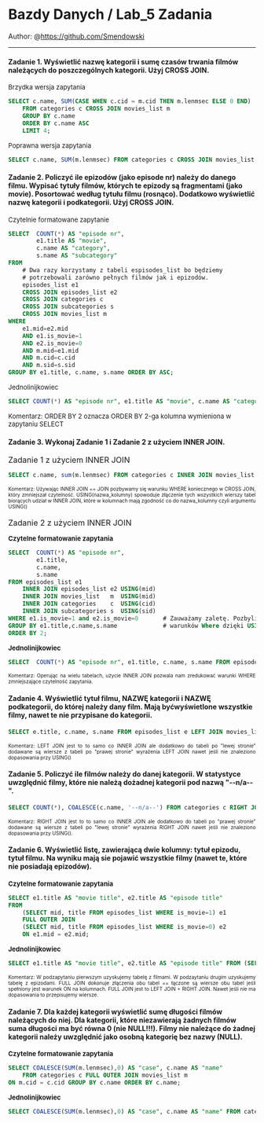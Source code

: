 # Bazdy Danych / Lab_5 Zadania

Author: @https://github.com/Smendowski

---

#### **Zadanie 1.** Wyświetlić nazwę kategorii i sumę czasów trwania filmów należących do poszczególnych kategorii. Użyj CROSS JOIN.
<font size="2">Brzydka wersja zapytania</font>
```sql
SELECT c.name, SUM(CASE WHEN c.cid = m.cid THEN m.lenmsec ELSE 0 END)
    FROM categories c CROSS JOIN movies_list m
    GROUP BY c.name
    ORDER BY c.name ASC
    LIMIT 4;
```
<font size="2">Poprawna wersja zapytania</font>
```sql
SELECT c.name, SUM(m.lenmsec) FROM categories c CROSS JOIN movies_list m WHERE c.cid=m.cid GROUP BY c.name ORDER BY c.name;
```

#### **Zadanie 2.**  Policzyć ile epizodów (jako episode nr) należy do danego filmu. Wypisać tytuły filmów, których te epizody są fragmentami (jako movie). Posortować według tytułu filmu (rosnąco). Dodatkowo wyświetlić nazwę kategorii i podkategorii. Użyj CROSS JOIN.
<font size="2">Czytelnie formatowane zapytanie</font>
```sql
SELECT  COUNT(*) AS "episode nr",
        e1.title AS "movie",
        c.name AS "category",
        s.name AS "subcategory"
FROM 
    # Dwa razy korzystamy z tabeli espisodes_list bo będziemy
    # potrzebowali zarówno pełnych filmów jak i epizodów.
    episodes_list e1
    CROSS JOIN episodes_list e2
    CROSS JOIN categories c
    CROSS JOIN subcategories s
    CROSS JOIN movies_list m
WHERE
    e1.mid=e2.mid
    AND e1.is_movie=1
    AND e2.is_movie=0
    AND m.mid=e1.mid
    AND m.cid=c.cid
    AND m.sid=s.sid   
GROUP BY e1.title, c.name, s.name ORDER BY ASC;
```
<font size="2">Jednolinijkowiec</font>
```sql
SELECT COUNT(*) AS "episode nr", e1.title AS "movie", c.name AS "category" ,s.name AS "subcategory" FROM episodes_list e1 CROSS JOIN episodes_list e2 CROSS JOIN categories c CROSS JOIN subcategories s CROSS JOIN movies_list m WHERE e1.mid=e2.mid AND e1.is_movie=1 AND e2.is_movie=0 AND m.mid=e1.mid AND m.cid=c.cid AND m.sid=s.sid GROUP BY e1.title, c.name, s.name ORDER BY 2;
```
<font size="2">Komentarz: ORDER BY 2 oznacza ORDER BY 2-ga kolumna wymieniona w zapytaniu SELECT</font>


#### **Zadanie 3.** Wykonaj Zadanie 1 i Zadanie 2 z użyciem INNER JOIN.
<font size="3">Zadanie 1 z użyciem INNER JOIN</font>
```sql
SELECT c.name, sum(m.lenmsec) FROM categories c INNER JOIN movies_list m USING(cid) GROUP BY c.name ORDER BY c.name;
```
<div style="text-align: justify"><font size="1">Komentarz: Używając INNER JOIN == JOIN pozbywamy się warunku WHERE koniecznego w CROSS JOIN, który zmniejszał czytelność. USING(nazwa_kolumny) spowoduje złączenie tych wszystkich wierszy tabel biorących udział w INNER JOIN, które w kolumnach mają zgodność co do nazwa_kolumny czyli argumentu USING()</font></div>

<br/>
<font size="3">Zadanie 2 z użyciem INNER JOIN</font>
<br>


**<font size="2">Czytelne formatowanie zapytania</font>**
```sql
SELECT  COUNT(*) AS "episode nr", 
        e1.title, 
        c.name, 
        s.name 
FROM episodes_list e1 
    INNER JOIN episodes_list e2 USING(mid) 
    INNER JOIN movies_list   m  USING(mid)
    INNER JOIN categories    c  USING(cid) 
    INNER JOIN subcategories s  USING(sid) 
WHERE e1.is_movie=1 and e2.is_movie=0       # Zauważamy zaletę. Pozbylismy się nadmiaru
GROUP BY e1.title,c.name,s.name             # warunków Where dzięki USING i INNER JOIN
ORDER BY 2;
```
**<font size="2">Jednolinijkowiec</font>**
```sql
SELECT  COUNT(*) AS "episode nr", e1.title, c.name, s.name FROM episodes_list e1 INNER JOIN episodes_list e2 USING(mid) INNER JOIN movies_list m USING(mid) INNER JOIN categories c USING(cid) INNER JOIN subcategories s USING(sid) WHERE e1.is_movie=1 and e2.is_movie=0       GROUP BY e1.title,c.name,s.name ORDER BY 2;
```
<div style="text-align: justify"><font size="1">Komentarz: Operując na wielu tabelach, użycie INNER JOIN pozwala nam zredukować warunki WHERE zmniejszające czytelność zapytania.</font></div>

#### **Zadanie 4.** Wyświetlić tytuł filmu, NAZWĘ kategorii i NAZWĘ podkategorii, do której należy dany film. Mają byćwyświetlone wszystkie filmy, nawet te nie przypisane do kategorii.
```sql
SELECT e.title, c.name, s.name FROM episodes_list e LEFT JOIN movies_list m USING(mid) LEFT JOIN categories c USING(cid) LEFT JOIN subcategories s USING(sid) WHERE e.is_movie=1;
```
<div style="text-align: justify"><font size="1">Komentarz: LEFT JOIN jest to to samo co INNER JOIN ale dodatkowo do tabeli po "lewej stronie" dodawane są wiersze z tabeli po "prawej stronie" wyrażenia LEFT JOIN nawet jeśli nie znaleziono dopasowania przy USING()</font></div>

#### **Zadanie 5.** Policzyć ile filmów należy do danej kategorii. W statystyce uwzględnić filmy, które nie należą dożadnej kategorii pod nazwą "--n/a--".
```sql
SELECT COUNT(*), COALESCE(c.name, '--n/a--') FROM categories c RIGHT JOIN movies_list m USING(cid) GROUP BY c.name ORDER BY c.name;
```
<div style="text-align: justify"><font size="1">Komentarz: RIGHT JOIN jest to to samo co INNER JOIN ale dodatkowo do tabeli po "prawej stronie" dodawane są wiersze z tabeli po "lewej stronie" wyrażenia RIGHT JOIN nawet jeśli nie znaleziono dopasowania przy USING().</font></div>

#### **Zadanie 6.**  Wyświetlić listę, zawierającą dwie kolumny: tytuł epizodu, tytuł filmu. Na wyniku mają sie pojawić wszystkie filmy (nawet te, które nie posiadają epizodów).
**<font size="2">Czytelne formatowanie zapytania</font>**
```sql
SELECT e1.title AS "movie title", e2.title AS "episode title"
FROM
    (SELECT mid, title FROM episodes_list WHERE is_movie=1) e1
    FULL OUTER JOIN
    (SELECT mid, title FROM episodes_list WHERE is_movie=0) e2
    ON e1.mid = e2.mid;
```

**<font size="2">Jednolinijkowiec</font>**
```sql
SELECT e1.title AS "movie title", e2.title AS "episode title" FROM (SELECT mid, title FROM episodes_list WHERE is_movie=1) e1 FULL OUTER JOIN (SELECT mid, title FROM episodes_list WHERE is_movie=0) e2 ON e1.mid = e2.mid;
```
<div style="text-align: justify"><font size="1">Komentarz: W podzapytaniu pierwszym uzyskujemy tabelę z filmami. W podzaytaniu drugim uzyskujemy tabelę z epizodami. FULL JOIN dokonuje złączenia obu tabel == łączone są wiersze obu tabel jeśli spełniony jest warunek ON na kolumnach. FULL JOIN jest to LEFT JOIN + RIGHT JOIN. Nawet jeśli nie ma dopasowania to przepisujemy wiersze.</font></div>

#### **Zadanie 7.** Dla każdej kategorii wyświetlić sumę długości filmów należących do niej. Dla kategorii, które niezawierają żadnych filmów suma długości ma być równa 0 (nie NULL!!!). Filmy nie należące do żadnej kategorii należy uwzględnić jako osobną kategorię bez nazwy (NULL).
**<font size="2">Czytelne formatowanie zapytania</font>**
```sql
SELECT COALESCE(SUM(m.lenmsec),0) AS "case", c.name AS "name" 
    FROM categories c FULL OUTER JOIN movies_list m
ON m.cid = c.cid GROUP BY c.name ORDER BY c.name;
```
**<font size="2">Jednolinijkowiec</font>**
```sql
SELECT COALESCE(SUM(m.lenmsec),0) AS "case", c.name AS "name" FROM categories c FULL OUTER JOIN movies_list m ON m.cid = c.cid GROUP BY c.name ORDER BY c.name;
```
